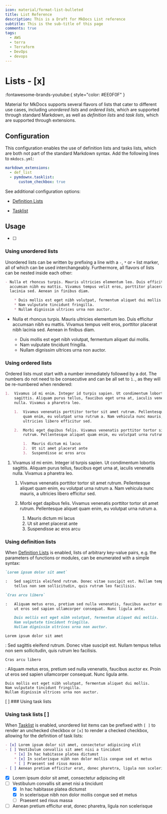 ```yaml
---
icon: material/format-list-bulleted
title: List Reference
description: This is a Draft for MkDocs List reference
subtitle: This is the sub-title of this page
comments: true 
tags:
  - AWS
  - terra
  - Terraform
  - DevOps
  - devops
---
```


# Lists - [x] 

:fontawesome-brands-youtube:{ style="color: #EE0F0F" }

Material for MkDocs supports several flavors of lists that cater to different
use cases, including _unordered lists_ and _ordered lists_, which are supported
through standard Markdown, as well as _definition lists_ and _task lists_, which
are supported through extensions.

## Configuration

This configuration enables the use of definition lists and tasks lists, which
are both not part of the standard Markdown syntax. Add the following lines to
`mkdocs.yml`:

``` yaml
markdown_extensions:
  - def_list
  - pymdownx.tasklist:
      custom_checkbox: true
```

See additional configuration options:

- [Definition Lists]
- [Tasklist]

  [Definition Lists]: ../setup/extensions/python-markdown.md#definition-lists
  [Tasklist]: ../setup/extensions/python-markdown-extensions.md#tasklist

## Usage
- [ ] 

### Using unordered lists

Unordered lists can be written by prefixing a line with a `-`, `*` or `+` list
marker, all of which can be used interchangeably. Furthermore, all flavors
of lists can be nested inside each other:

``` markdown title="List, unordered"
- Nulla et rhoncus turpis. Mauris ultricies elementum leo. Duis efficitur
  accumsan nibh eu mattis. Vivamus tempus velit eros, porttitor placerat nibh
  lacinia sed. Aenean in finibus diam.

    * Duis mollis est eget nibh volutpat, fermentum aliquet dui mollis.
    * Nam vulputate tincidunt fringilla.
    * Nullam dignissim ultrices urna non auctor.
```

<div class="result" markdown>

- Nulla et rhoncus turpis. Mauris ultricies elementum leo. Duis efficitur
  accumsan nibh eu mattis. Vivamus tempus velit eros, porttitor placerat nibh
  lacinia sed. Aenean in finibus diam.

    * Duis mollis est eget nibh volutpat, fermentum aliquet dui mollis.
    * Nam vulputate tincidunt fringilla.
    * Nullam dignissim ultrices urna non auctor.

</div>

### Using ordered lists

Ordered lists must start with a number immediately followed by a dot. The
numbers do not need to be consecutive and can be all set to `1.`, as they will
be re-numbered when rendered:

``` markdown title="List, ordered"
1.  Vivamus id mi enim. Integer id turpis sapien. Ut condimentum lobortis
    sagittis. Aliquam purus tellus, faucibus eget urna at, iaculis venenatis
    nulla. Vivamus a pharetra leo.

    1.  Vivamus venenatis porttitor tortor sit amet rutrum. Pellentesque aliquet
        quam enim, eu volutpat urna rutrum a. Nam vehicula nunc mauris, a
        ultricies libero efficitur sed.

    2.  Morbi eget dapibus felis. Vivamus venenatis porttitor tortor sit amet
        rutrum. Pellentesque aliquet quam enim, eu volutpat urna rutrum a.

        1.  Mauris dictum mi lacus
        2.  Ut sit amet placerat ante
        3.  Suspendisse ac eros arcu
```

<div class="result" markdown>

1.  Vivamus id mi enim. Integer id turpis sapien. Ut condimentum lobortis
    sagittis. Aliquam purus tellus, faucibus eget urna at, iaculis venenatis
    nulla. Vivamus a pharetra leo.

    1.  Vivamus venenatis porttitor tortor sit amet rutrum. Pellentesque aliquet
        quam enim, eu volutpat urna rutrum a. Nam vehicula nunc mauris, a
        ultricies libero efficitur sed.

    2.  Morbi eget dapibus felis. Vivamus venenatis porttitor tortor sit amet
        rutrum. Pellentesque aliquet quam enim, eu volutpat urna rutrum a.

        1.  Mauris dictum mi lacus
        2.  Ut sit amet placerat ante
        3.  Suspendisse ac eros arcu

</div>

### Using definition lists

When [Definition Lists] is enabled, lists of arbitrary key-value pairs, e.g. the
parameters of functions or modules, can be enumerated with a simple syntax:

``` markdown title="Definition list"
`Lorem ipsum dolor sit amet`

:   Sed sagittis eleifend rutrum. Donec vitae suscipit est. Nullam tempus
    tellus non sem sollicitudin, quis rutrum leo facilisis.

`Cras arcu libero`

:   Aliquam metus eros, pretium sed nulla venenatis, faucibus auctor ex. Proin
    ut eros sed sapien ullamcorper consequat. Nunc ligula ante.

    Duis mollis est eget nibh volutpat, fermentum aliquet dui mollis.
    Nam vulputate tincidunt fringilla.
    Nullam dignissim ultrices urna non auctor.
```

<div class="result" markdown>

`Lorem ipsum dolor sit amet`

:   Sed sagittis eleifend rutrum. Donec vitae suscipit est. Nullam tempus
    tellus non sem sollicitudin, quis rutrum leo facilisis.

`Cras arcu libero`

:   Aliquam metus eros, pretium sed nulla venenatis, faucibus auctor ex. Proin
    ut eros sed sapien ullamcorper consequat. Nunc ligula ante.

    Duis mollis est eget nibh volutpat, fermentum aliquet dui mollis.
    Nam vulputate tincidunt fringilla.
    Nullam dignissim ultrices urna non auctor.

</div>

[ ] ### Using task lists
### Using task lists [ ]


When [Tasklist] is enabled, unordered list items can be prefixed with `[ ]` to
render an unchecked checkbox or `[x]` to render a checked checkbox, allowing
for the definition of task lists:

``` markdown title="Task list"
- [x] Lorem ipsum dolor sit amet, consectetur adipiscing elit
- [ ] Vestibulum convallis sit amet nisi a tincidunt
    * [x] In hac habitasse platea dictumst
    * [x] In scelerisque nibh non dolor mollis congue sed et metus
    * [ ] Praesent sed risus massa
- [ ] Aenean pretium efficitur erat, donec pharetra, ligula non scelerisque
```

<div class="result" markdown>

- [x] Lorem ipsum dolor sit amet, consectetur adipiscing elit
- [ ] Vestibulum convallis sit amet nisi a tincidunt
    * [x] In hac habitasse platea dictumst
    * [x] In scelerisque nibh non dolor mollis congue sed et metus
    * [ ] Praesent sed risus massa
- [ ] Aenean pretium efficitur erat, donec pharetra, ligula non scelerisque

</div>


